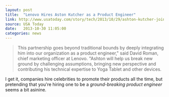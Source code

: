 ```yaml
---
layout: post
title:  "Lenovo Hires Aston Kutcher as a Product Engineer"
link: http://www.usatoday.com/story/tech/2013/10/29/ashton-kutcher-joins-lenovo-as-newest-product-engineer/3306987/
source: USA Today
date:   2013-10-30 11:05:00
categories: news
---
```


> This partnership goes beyond traditional bounds by deeply integrating him into our organization
> as a product engineer," said David Roman, chief marketing officer at Lenovo. "Ashton will help us
> break new ground by challenging assumptions, bringing new perspective and contributing his technical
> expertise to Yoga Tablet and other devices.

I get it, companies hire celebrities to promote their products all the time, but pretending that you're hiring one to be a *ground-breaking product engineer* seems a bit asinine.